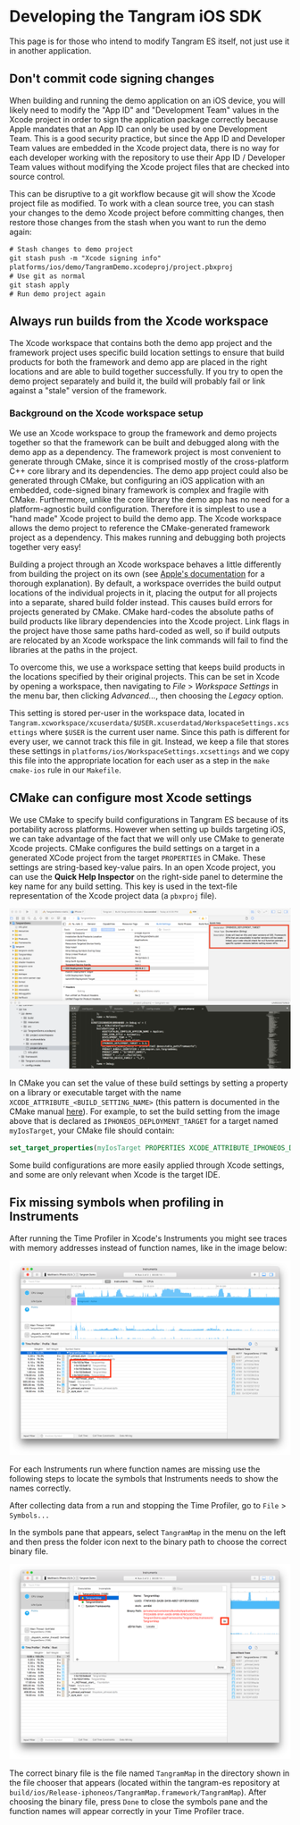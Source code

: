 Developing the Tangram iOS SDK
==============================

This page is for those who intend to modify Tangram ES itself, not just use it in another application.

## Don't commit code signing changes ##

When building and running the demo application on an iOS device, you will likely need to modify the "App ID" and "Development Team" values in the Xcode project in order to sign the application package correctly because Apple mandates that an App ID can only be used by one Development Team. This is a good security practice, but since the App ID and Developer Team values are embedded in the Xcode project data, there is no way for each developer working with the repository to use their App ID / Developer Team values without modifying the Xcode project files that are checked into source control.

This can be disruptive to a git workflow because git will show the Xcode project file as modified. To work with a clean source tree, you can stash your changes to the demo Xcode project before committing changes, then restore those changes from the stash when you want to run the demo again:
```
# Stash changes to demo project
git stash push -m "Xcode signing info" platforms/ios/demo/TangramDemo.xcodeproj/project.pbxproj
# Use git as normal
git stash apply
# Run demo project again
```

## Always run builds from the Xcode workspace ##

The Xcode workspace that contains both the demo app project and the framework project uses specific build location settings to ensure that build products for both the framework and demo app are placed in the right locations and are able to build together successfully. If you try to open the demo project separately and build it, the build will probably fail or link against a "stale" version of the framework.

### Background on the Xcode workspace setup ###

We use an Xcode workspace to group the framework and demo projects together so that the framework can be built and debugged along with the demo app as a dependency. The framework project is most convenient to generate through CMake, since it is comprised mostly of the cross-platform C++ core library and its dependencies. The demo app project could also be generated through CMake, but configuring an iOS application with an embedded, code-signed binary framework is complex and fragile with CMake. Furthermore, unlike the core library the demo app has no need for a platform-agnostic build configuration. Therefore it is simplest to use a "hand made" Xcode project to build the demo app. The Xcode workspace allows the demo project to reference the CMake-generated framework project as a dependency. This makes running and debugging both projects together very easy!

Building a project through an Xcode workspace behaves a little differently from building the project on its own (see [Apple's documentation](https://developer.apple.com/library/archive/featuredarticles/XcodeConcepts/Concept-Workspace.html#//apple_ref/doc/uid/TP40009328-CH7-SW1) for a thorough explanation). By default, a workspace overrides the build output locations of the individual projects in it, placing the output for all projects into a separate, shared build folder instead. This causes build errors for projects generated by CMake. CMake hard-codes the absolute paths of build products like library dependencies into the Xcode project. Link flags in the project have those same paths hard-coded as well, so if build outputs are relocated by an Xcode workspace the link commands will fail to find the libraries at the paths in the project.

To overcome this, we use a workspace setting that keeps build products in the locations specified by their original projects. This can be set in Xcode by opening a workspace, then navigating to _File_ > _Workspace Settings_ in the menu bar, then clicking _Advanced..._, then choosing the _Legacy_ option.

This setting is stored per-user in the workspace data, located in `Tangram.xcworkspace/xcuserdata/$USER.xcuserdatad/WorkspaceSettings.xcsettings` where `$USER` is the current user name. Since this path is different for every user, we cannot track this file in git. Instead, we keep a file that stores these settings in `platforms/ios/WorkspaceSettings.xcsettings` and we copy this file into the appropriate location for each user as a step in the `make cmake-ios` rule in our `Makefile`.

## CMake can configure most Xcode settings ##

We use CMake to specify build configurations in Tangram ES because of its portability across platforms. However when setting up builds targeting iOS, we can take advantage of the fact that we will only use CMake to generate Xcode projects. CMake configures the build settings on a target in a generated XCode project from the target `PROPERTIES` in CMake. These settings are string-based key-value pairs. In an open Xcode project, you can use the **Quick Help Inspector** on the right-side panel to determine the key name for any build setting. This key is used in the text-file representation of the Xcode project data (a `pbxproj` file).

![Xcode build settings in a project window and the pbxproj file](/images/xcode-attributes.png)

In CMake you can set the value of these build settings by setting a property on a library or executable target with the name `XCODE_ATTRIBUTE_<BUILD_SETTING_NAME>` (this pattern is documented in the CMake manual [here](https://cmake.org/cmake/help/v3.12/prop_tgt/XCODE_ATTRIBUTE_an-attribute.html)). For example, to set the build setting from the image above that is declared as `IPHONEOS_DEPLOYMENT_TARGET` for a target named `myIosTarget`, your CMake file should contain:

```cmake
set_target_properties(myIosTarget PROPERTIES XCODE_ATTRIBUTE_IPHONEOS_DEPLOYMENT_TARGET "9.3")
```

Some build configurations are more easily applied through Xcode settings, and some are only relevant when Xcode is the target IDE.

## Fix missing symbols when profiling in Instruments ##

After running the Time Profiler in Xcode's Instruments you might see traces with memory addresses instead of function names, like in the image below:

![Instruments trace with missing symbols](/images/instruments-missing-symbols.png)

For each Instruments run where function names are missing use the following steps to locate the symbols that Instruments needs to show the names correctly.

After collecting data from a run and stopping the Time Profiler, go to `File` > `Symbols...`

In the symbols pane that appears, select `TangramMap` in the menu on the left and then press the folder icon next to the binary path to choose the correct binary file.

![Instruments symbols pane](/images/instruments-locate-binary.png)

The correct binary file is the file named `TangramMap` in the directory shown in the file chooser that appears (located within the tangram-es repository at `build/ios/Release-iphoneos/TangramMap.framework/TangramMap`).  After choosing the binary file, press `Done` to close the symbols pane and the function names will appear correctly in your Time Profiler trace.

